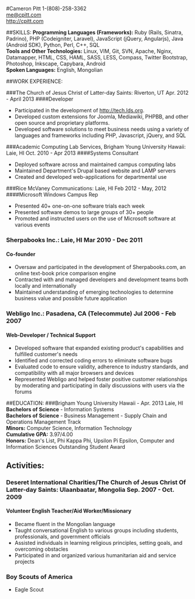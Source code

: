 #Cameron Pitt
1-(808)-258-3362  
me@cpitt.com  
http://cpitt.com  

##SKILLS:
**Programming Languages (Frameworks):** Ruby (Rails, Sinatra, Padrino), PHP (Codeigniter, Laravel), JavaScript (jQuery, Angularjs), Java (Android SDK), Python, Perl, C++, SQL  
**Tools and Other Technologies:** Linux, VIM, Git, SVN, Apache, Nginx, Datamapper, HTML, CSS, HAML, SASS, LESS, Compass, Twitter Bootstrap, Photoshop, Inkscape, Capybara, Android  
**Spoken Languages:** English, Mongolian  

##WORK EXPERIENCE:

###The Church of Jesus Christ of Latter-day Saints: Riverton, UT Apr. 2012 - April 2013
####Developer
* Participated in the development of http://tech.lds.org.
* Developed custom extensions for Joomla, Mediawiki, PHPBB, and other open source and proprietary platforms.
* Developed software solutions to meet business needs using a variety of languages and frameworks including PHP, Javascript, jQuery, and SQL

###Academic Computing Lab Services, Brigham Young University Hawaii: Laie, HI Oct. 2010 - Apr 2013
####Systems Consultant
* Deployed software across and maintained campus computing labs
* Maintained Department's Drupal based website and LAMP servers
* Created and developed web-applications for departmental use

###Rice McVaney Communications: Laie, HI Feb 2012 - May, 2012
####Microsoft Windows Campus Rep
* Presented 40+ one-on-one software trials each week
* Presented software demos to large groups of 30+ people
* Promoted and instructed users on the use of Microsoft software at various events

### Sherpabooks Inc.: Laie, HI Mar 2010 - Dec 2011
#### Co-founder  
* Oversaw and participated in the development of Sherpabooks.com, an online text-book price comparison engine
* Contracted with and managed developers and development teams both locally and internationally
* Maintained understanding of emerging technologies to determine business value and possible future application

### Webligo Inc.: Pasadena, CA (Telecommute) Jul 2006 - Feb 2007
#### Web-Developer / Technical Support   
* Developed software that expanded existing product's capabilities and fulfilled customer's needs 
* Identified and corrected coding errors to eliminate software bugs 
* Evaluated code to ensure validity, adherence to industry standards, and compatibility with all major browsers and devices
* Represented Webligo and helped foster positive customer relationships by moderating and participating in daily discussions with users via the forums 

##EDUCATION:
###Brigham Young University Hawaii  - Apr. 2013 Laie, HI
**Bachelors of Science** - Information Systems  
**Bachelors of Science** - Business Management - Supply Chain and Operations Management Track  
**Minors:** Computer Science, Information Technology  
**Cumulative GPA:** 3.97/4.00  
**Honors:** Dean's List, Phi Kappa Phi, Upsilon Pi Epsilon, Computer and Information Sciences Outstanding Student Award  

## Activities: 

### Deseret International Charities/The Church of Jesus Christ Of Latter-day Saints: Ulaanbaatar, Mongolia Sep. 2007 - Oct. 2009
#### Volunteer English Teacher/Aid Worker/Missionary 
* Became fluent in the Mongolian language
* Taught conversational English to various groups including students, professionals, and government officials
* Assisted individuals in learning religious principles, setting goals, and overcoming obstacles
* Participated in and organized various humanitarian aid and service projects

### Boy Scouts of America   
* Eagle Scout


